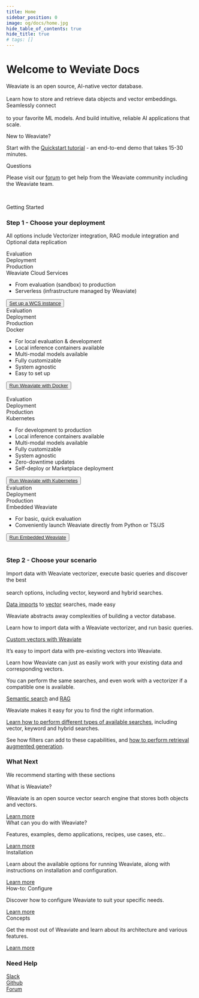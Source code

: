 ```yaml
---
title: Home
sidebar_position: 0
image: og/docs/home.jpg
hide_table_of_contents: true
hide_title: true
# tags: []
---
```


<div className = "docHome">

<h1 className = "docHeadText">Welcome to Weviate Docs</h1>

<p className ="docText">Weaviate is an open source, AI-native vector database.<br></br>
Learn how to store and retrieve data objects and vector embeddings. Seamlessly connect <br></br>  to your favorite ML models. And build intuitive, reliable AI applications that scale.

</p>

<div className="welcomeSection">
<div className ="welcomeBox"> 
<div className = "welcomeHeader new"> New to Weaviate? </div>
<p>Start with the <a href="/quickstart/index.md">Quickstart tutorial</a> - an end-to-end demo that takes 15-30 minutes.</p>
</div>
<div className ="welcomeBox"> 
<div className = "welcomeHeader questions">Questions </div>
<p>Please visit our <a href="https://forum.weaviate.io/c/support/">forum</a> to get help from the Weaviate community including the Weaviate team.</p>
</div>
</div>
<br/>



<p className = "highLightText">Getting Started</p>

<h3 className = "docHeader">Step 1 - Choose your deployment</h3>
<p className ="docText">All options include Vectorizer integration, RAG module integration and Optional data replication</p>


<div className="deploySection">
<div className ="deployBox"> 
<div className ="tabContainer">
<div className ="deployTab">Evaluation</div>
<div className ="deployTab">Deployment</div>
<div className ="deployTab">Production</div>
</div>
<div className = "deployContent">
<div className = "deployHeader">Weaviate Cloud Services</div>
<ul className = "deployList">
<li>From evaluation (sandbox) to production</li>
<li>Serverless (infrastructure managed by Weaviate)</li>
</ul>
<button className = "deployButton"><a href = "/developers/wcs/guides/create-instance">Set up a WCS instance</a></button>
</div>
</div>

<div className ="deployBox"> 
<div className ="tabContainer">
<div className ="deployTab">Evaluation</div>
<div className ="deployTab">Deployment</div>
<div className ="deployTab inactive">Production</div>
</div>
<div className = "deployContent">
<div className = "deployHeader docker">Docker</div>
<ul className = "deployList">
<li>For local evaluation & development</li>
<li>Local inference containers available</li>
<li>Multi-modal models available</li>
<li>Fully customizable</li>
<li>System agnostic</li>
<li>Easy to set up</li>
</ul>
<button className = "deployButton"><a href = "/developers/weaviate/installation/docker-compose">Run Weaviate with Docker</a></button>
</div>
</div>




</div>
<br/>


<div className="deploySection">
<div className ="deployBox"> 
<div className ="tabContainer">
<div className ="deployTab inactive">Evaluation</div>
<div className ="deployTab">Deployment</div>
<div className ="deployTab">Production</div>
</div>
<div className = "deployContent">
<div className = "deployHeader kubernetes">Kubernetes</div>
<ul className = "deployList">
<li>For development to production</li>
<li>Local inference containers available</li>
<li>Multi-modal models available</li>
<li>Fully customizable</li>
<li>System agnostic</li>
<li>Zero-downtime updates</li>
<li>Self-deploy or Marketplace deployment</li>
</ul>
<button className = "deployButton"><a href = "/developers/weaviate/installation/kubernetes">Run Weaviate with Kubernetes</a></button>
</div>
</div>



<div className ="deployBox"> 
<div className ="tabContainer">
<div className ="deployTab">Evaluation</div>
<div className ="deployTab inactive">Deployment</div>
<div className ="deployTab inactive">Production</div>
</div>
<div className = "deployContent">
<div className = "deployHeader">Embedded Weaviate</div>
<ul className = "deployList">
<li>For basic, quick evaluation</li>
<li>Conveniently launch Weaviate directly from Python or TS/JS</li>
</ul>
<button className = "deployButton"><a href = "/developers/weaviate/installation/embedded">Run Embedded Weaviate</a></button>
</div>
</div>




</div>
<br/>


<h3 className = "docHeader">Step 2 - Choose your scenario</h3>
<p className="docText">Import data with Weaviate vectorizer, execute basic queries and discover the best<br></br> search options, including vector, keyword and hybrid searches.
</p>


<div className="deploySection scenario">

<div className="scenarioBox">

<div className="scenarioLogo data"></div>
<div className="scenarioText">
<span><a href="/developers/weaviate/manage-data/import">Data imports</a> to <a href="/developers/weaviate/search/similarity">vector</a> searches, made easy</span>

<p>Weaviate abstracts away complexities of building a vector database.</p>
<p>Learn how to import data with a Weaviate vectorizer, and run basic queries.</p>
</div>


</div>
<div className="scenarioBox">

<div className="scenarioLogo custom"></div>
<div className="scenarioText">
<span><a href="/developers/weaviate/starter-guides/custom-vectors">Custom vectors with Weaviate</a></span>


<p>It’s easy to import data with pre-existing vectors into Weaviate.</p>
<p>Learn how Weaviate can just as easily work with your existing data and corresponding vectors.</p>
<p>You can perform the same searches, and even work with a vectorizer if a compatible one is available.</p>

</div>


</div>
<div className="scenarioBox">

<div className="scenarioLogo semantic"></div>
<div className="scenarioText">
<span><a href="/developers/weaviate/search">Semantic search</a> and <a href="/developers/weaviate/starter-guides/generative">RAG</a></span>

<p>Weaviate makes it easy for you to find the right information.</p>
<p><a href="/developers/weaviate/search">Learn how to perform different types of available searches</a>, including vector, keyword and hybrid searches.</p>
<p>See how filters can add to these capabilities, and <a href="/developers/weaviate/starter-guides/generative">how to perform retrieval augmented generation</a>.</p>
</div>


</div>

</div>


<h3 className = "docHeader">What Next</h3>
<p className="docText">We recommend starting with these sections</p>


<div className="deploySection whatsNext"> 

<div className="whatnextBox">
<span>What is Weaviate?</span>
<p>Weaviate is an open source vector search engine that stores both objects and vectors.</p>
<div className= "wtLearn"><a href="/developers/weaviate#what-is-weaviate">Learn more</a></div>
</div>
<div className="whatnextBox">
<span>What can you do with Weaviate?</span>
<p>Features, examples, demo applications, recipes, use cases, etc..</p>
<div className= "wtLearn"><a href="/developers/weaviate/more-resources/example-use-cases">Learn more</a></div>
</div>
<div className="whatnextBox small">
<span className="filters">Installation</span>
<p>Learn about the available options for running Weaviate, along with instructions on installation and configuration.</p>
<div className= "wtLearn"><a href="/developers/weaviate/installation">Learn more</a></div>
</div>
<div className="whatnextBox small">
<span className="filters">How-to: Configure</span>
<p>Discover how to configure Weaviate to suit your specific needs.</p>
<div className= "wtLearn"><a href="/developers/weaviate/configuration">Learn more</a></div>
</div>
<div className="whatnextBox small">
<span className="filters">Concepts</span>
<p>Get the most out of Weaviate and learn about its architecture and various features.</p>
<div className= "wtLearn"><a href="/developers/weaviate/concepts">Learn more</a></div>
</div>

</div>


<div className="secondaryContent">
<h3>Need Help</h3>
<div className="secondaryTabs slack"><a href="https://weaviate.io/slack">Slack</a></div>
<div className="secondaryTabs github"><a href="https://github.com/weaviate/weaviate">Github</a></div>
<div className="secondaryTabs forum"><a href="https://forum.weaviate.io/">Forum</a></div>
</div>


</div>